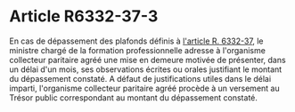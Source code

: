# Article R6332-37-3

 

En cas de dépassement des plafonds définis à [l'article R. 6332-37][1], le ministre chargé de la formation professionnelle adresse à l'organisme collecteur paritaire agréé une mise en demeure motivée de présenter, dans un délai d'un mois, ses observations écrites ou orales justifiant le montant du dépassement constaté. A défaut de justifications utiles dans le délai imparti, l'organisme collecteur paritaire agréé procède à un versement au Trésor public correspondant au montant du dépassement constaté.

 [1]: /affichCodeArticle.do?cidTexte=LEGITEXT000006072050&idArticle=LEGIARTI000018498588&dateTexte=&categorieLien=cid